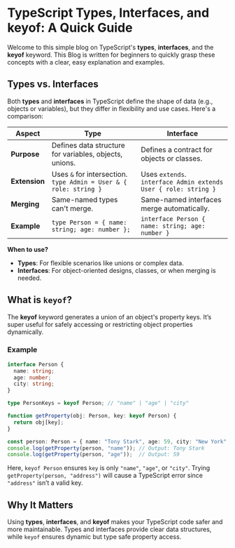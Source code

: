 # TypeScript Types, Interfaces, and keyof: A Quick Guide

Welcome to this simple blog on TypeScript's **types**, **interfaces**, and the **keyof** keyword. This Blog is written for beginners to quickly grasp these concepts with a clear, easy explanation and examples.

## Types vs. Interfaces

Both **types** and **interfaces** in TypeScript define the shape of data (e.g., objects or variables), but they differ in flexibility and use cases. Here's a comparison:

| Aspect           | Type                                                  | Interface                                             |
|------------------|-------------------------------------------------------|-------------------------------------------------------|
| **Purpose**      | Defines data structure for variables, objects, unions. | Defines a contract for objects or classes.            |
| **Extension**    | Uses `&` for intersection. <br> `type Admin = User & { role: string }` | Uses `extends`. <br> `interface Admin extends User { role: string }` |
| **Merging**      | Same-named types can't merge.                         | Same-named interfaces merge automatically.            |
| **Example**      | `type Person = { name: string; age: number };`        | `interface Person { name: string; age: number }`      |

**When to use?**
- **Types**: For flexible scenarios like unions or complex data.
- **Interfaces**: For object-oriented designs, classes, or when merging is needed.

## What is `keyof`?

The **keyof** keyword generates a union of an object's property keys. It’s super useful for safely accessing or restricting object properties dynamically.

### Example

```typescript
interface Person {
  name: string;
  age: number;
  city: string;
}

type PersonKeys = keyof Person; // "name" | "age" | "city"

function getProperty(obj: Person, key: keyof Person) {
  return obj[key];
}

const person: Person = { name: "Tony Stark", age: 59, city: "New York" };
console.log(getProperty(person, "name")); // Output: Tony Stark
console.log(getProperty(person, "age"));  // Output: 59
```

Here, `keyof Person` ensures `key` is only `"name"`, `"age"`, or `"city"`. Trying `getProperty(person, "address")` will cause a TypeScript error since `"address"` isn’t a valid key.

## Why It Matters

Using **types**, **interfaces**, and **keyof** makes your TypeScript code safer and more maintainable. Types and interfaces provide clear data structures, while `keyof` ensures dynamic but type safe property access.
